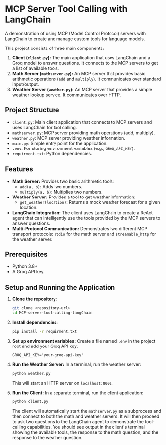 # MCP Server Tool Calling with LangChain

A demonstration of using MCP (Model Control Protocol) servers with LangChain to create and manage custom tools for language models.

This project consists of three main components:

1.  **Client (`client.py`):** The main application that uses LangChain and a Groq model to answer questions. It connects to the MCP servers to get a list of available tools.
2.  **Math Server (`mathserver.py`):** An MCP server that provides basic arithmetic operations (`add` and `multiply`). It communicates over standard input/output.
3.  **Weather Server (`weather.py`):** An MCP server that provides a simple weather lookup service. It communicates over HTTP.

## Project Structure

-   `client.py`: Main client application that connects to MCP servers and uses LangChain for tool calling.
-   `mathserver.py`: MCP server providing math operations (add, multiply).
-   `weather.py`: MCP server providing weather information.
-   `main.py`: Simple entry point for the application.
-   `.env`: For storing environment variables (e.g., `GROQ_API_KEY`).
-   `requirment.txt`: Python dependencies.

## Features

-   **Math Server:** Provides two basic arithmetic tools:
    -   `add(a, b)`: Adds two numbers.
    -   `multiply(a, b)`: Multiplies two numbers.
-   **Weather Server:** Provides a tool to get weather information:
    -   `get_weather(location)`: Returns a mock weather forecast for a given location.
-   **LangChain Integration:** The client uses LangChain to create a ReAct agent that can intelligently use the tools provided by the MCP servers to answer questions.
-   **Multi-Protocol Communication:** Demonstrates two different MCP transport protocols: `stdio` for the math server and `streamable_http` for the weather server.

## Prerequisites

-   Python 3.8+
-   A Groq API key.

## Setup and Running the Application

1.  **Clone the repository:**
    ```bash
    git clone <repository-url>
    cd MCP-server-tool-calling-langChain
    ```

2.  **Install dependencies:**
    ```bash
    pip install -r requirment.txt
    ```

3.  **Set up environment variables:**
    Create a file named `.env` in the project root and add your Groq API key:
    ```
    GROQ_API_KEY="your-groq-api-key"
    ```

4.  **Run the Weather Server:**
    In a terminal, run the weather server:
    ```bash
    python weather.py
    ```
    This will start an HTTP server on `localhost:8000`.

5.  **Run the Client:**
    In a separate terminal, run the client application:
    ```bash
    python client.py
    ```
    The client will automatically start the `mathserver.py` as a subprocess and then connect to both the math and weather servers. It will then proceed to ask two questions to the LangChain agent to demonstrate the tool-calling capabilities.
You should see output in the client's terminal showing the available tools, the response to the math question, and the response to the weather question.
